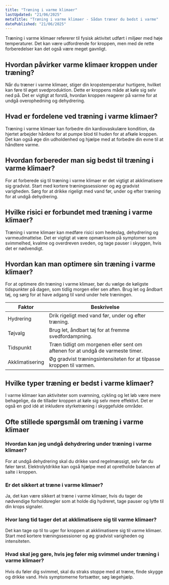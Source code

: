 ```yaml
---
title: "Træning i varme klimaer"
lastUpdated: "21/06/2025"
metaTitle: "Træning i varme klimaer - Sådan træner du bedst i varme"
datePublished: "21/06/2025"
---
```


Træning i varme klimaer refererer til fysisk aktivitet udført i miljøer med høje temperaturer. Det kan være udfordrende for kroppen, men med de rette forberedelser kan det også være meget gavnligt.

## Hvordan påvirker varme klimaer kroppen under træning?

Når du træner i varme klimaer, stiger din kropstemperatur hurtigere, hvilket kan føre til øget svedproduktion. Dette er kroppens måde at køle sig selv ned på. Det er vigtigt at forstå, hvordan kroppen reagerer på varme for at undgå overophedning og dehydrering.

## Hvad er fordelene ved træning i varme klimaer?

Træning i varme klimaer kan forbedre din kardiovaskulære kondition, da hjertet arbejder hårdere for at pumpe blod til huden for at afkøle kroppen. Det kan også øge din udholdenhed og hjælpe med at forbedre din evne til at håndtere varme.

## Hvordan forbereder man sig bedst til træning i varme klimaer?

For at forberede sig til træning i varme klimaer er det vigtigt at akklimatisere sig gradvist. Start med kortere træningssessioner og øg gradvist varigheden. Sørg for at drikke rigeligt med vand før, under og efter træning for at undgå dehydrering.

## Hvilke risici er forbundet med træning i varme klimaer?

Træning i varme klimaer kan medføre risici som hedeslag, dehydrering og varmeudmattelse. Det er vigtigt at være opmærksom på symptomer som svimmelhed, kvalme og overdreven sveden, og tage pauser i skyggen, hvis det er nødvendigt.

## Hvordan kan man optimere sin træning i varme klimaer?

For at optimere din træning i varme klimaer, bør du vælge de køligste tidspunkter på dagen, som tidlig morgen eller sen aften. Brug let og åndbart tøj, og sørg for at have adgang til vand under hele træningen.

| Faktor | Beskrivelse |
|--------|-------------|
| Hydrering | Drik rigeligt med vand før, under og efter træning. |
| Tøjvalg | Brug let, åndbart tøj for at fremme svedfordampning. |
| Tidspunkt | Træn tidligt om morgenen eller sent om aftenen for at undgå de varmeste timer. |
| Akklimatisering | Øg gradvist træningsintensiteten for at tilpasse kroppen til varmen. |

## Hvilke typer træning er bedst i varme klimaer?

I varme klimaer kan aktiviteter som svømning, cykling og let løb være mere behagelige, da de tillader kroppen at køle sig selv mere effektivt. Det er også en god idé at inkludere styrketræning i skyggefulde områder.

## Ofte stillede spørgsmål om træning i varme klimaer

### Hvordan kan jeg undgå dehydrering under træning i varme klimaer?

For at undgå dehydrering skal du drikke vand regelmæssigt, selv før du føler tørst. Elektrolytdrikke kan også hjælpe med at opretholde balancen af salte i kroppen.

### Er det sikkert at træne i varme klimaer?

Ja, det kan være sikkert at træne i varme klimaer, hvis du tager de nødvendige forholdsregler som at holde dig hydreret, tage pauser og lytte til din krops signaler.

### Hvor lang tid tager det at akklimatisere sig til varme klimaer?

Det kan tage op til to uger for kroppen at akklimatisere sig til varme klimaer. Start med kortere træningssessioner og øg gradvist varigheden og intensiteten.

### Hvad skal jeg gøre, hvis jeg føler mig svimmel under træning i varme klimaer?

Hvis du føler dig svimmel, skal du straks stoppe med at træne, finde skygge og drikke vand. Hvis symptomerne fortsætter, søg lægehjælp.